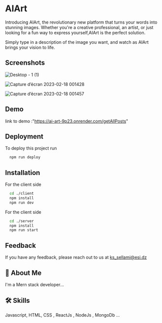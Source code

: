 
# AIArt

Introducing AIArt, the revolutionary new platform that turns your words into stunning images. Whether you're a creative professional, an artist, or just looking for a fun way to express yourself,AIArt is the perfect solution.

Simply type in a description of the image you want, and watch as AIArt brings your vision to life.

## Screenshots
![Desktop - 1 (1)](https://user-images.githubusercontent.com/77940258/219814779-92921cf0-c6eb-4436-b98c-e62b53e89766.png)

![Capture d’écran 2023-02-18 001428](https://user-images.githubusercontent.com/77940258/219814794-4425e221-b3a4-4148-a280-3d849f9bfb2f.png)

![Capture d’écran 2023-02-18 001457](https://user-images.githubusercontent.com/77940258/219814802-e0d07e54-cf3d-4009-9180-3ef3d9b38a75.png)

## Demo

link to demo :"https://ai-art-9p23.onrender.com/getAllPosts"


## Deployment

To deploy this project run

```bash
  npm run deploy
```


## Installation

For the client side

```bash
  cd ./client
  npm install 
  npm run dev
```
For the client side

```bash
  cd ./server
  npm install 
  npm run start
```

## Feedback

If you have any feedback, please reach out to us at ks_sellami@esi.dz


## 🚀 About Me
I'm a Mern stack developer...


## 🛠 Skills
Javascript, HTML, CSS , ReactJs , NodeJs , MongoDb ...
